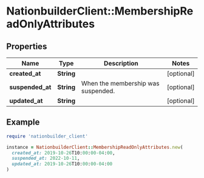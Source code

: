# NationbuilderClient::MembershipReadOnlyAttributes

## Properties

| Name | Type | Description | Notes |
| ---- | ---- | ----------- | ----- |
| **created_at** | **String** |  | [optional] |
| **suspended_at** | **String** | When the membership was suspended. | [optional] |
| **updated_at** | **String** |  | [optional] |

## Example

```ruby
require 'nationbuilder_client'

instance = NationbuilderClient::MembershipReadOnlyAttributes.new(
  created_at: 2019-10-26T10:00:00-04:00,
  suspended_at: 2022-10-11,
  updated_at: 2019-10-26T10:00:00-04:00
)
```

